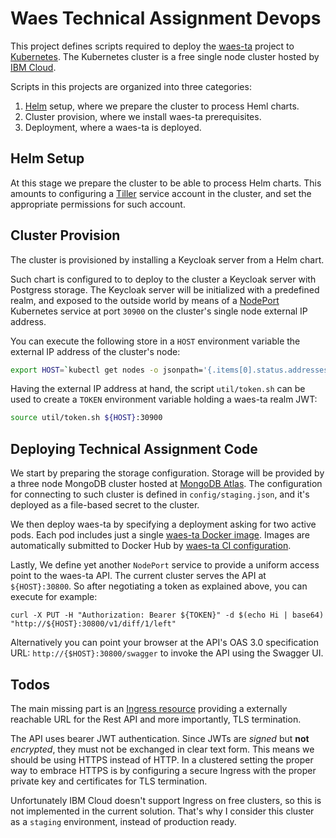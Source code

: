 # Waes Technical Assignment Devops
This project defines scripts required to deploy the [waes-ta](https://github.com/ppedemon/waes-ta) 
project to [Kubernetes](https://kubernetes.io/). The Kubernetes cluster is a free single
node cluster hosted by [IBM Cloud](https://www.ibm.com/cloud/).

Scripts in this projects are organized into three categories:

  1. [Helm](https://helm.sh/) setup, where we prepare the cluster to process Heml charts.
  2. Cluster provision, where we install waes-ta prerequisites.
  3. Deployment, where a waes-ta is deployed.

## Helm Setup
At this stage we prepare the cluster to be able to process Helm charts. This amounts to 
configuring a [Tiller](https://helm.sh/docs/install/) service account in the cluster, 
and set the appropriate permissions for such account.

## Cluster Provision
The cluster is provisioned by installing a Keycloak server from a Helm chart.

Such chart is configured to to deploy to the cluster a Keycloak server with Postgress storage. 
The Keycloak server will be initialized with a predefined realm, and exposed to the outside world 
by means of a [NodePort](https://kubernetes.io/docs/concepts/services-networking/service/#nodeport) 
Kubernetes service at port `30900` on the cluster's single node external IP address.

You can execute the following store in a `HOST` environment variable the external IP address of 
the cluster's node:

```bash
export HOST=`kubectl get nodes -o jsonpath='{.items[0].status.addresses[?(@.type == "ExternalIP")].address}'`
```

Having the external IP address at hand, the script `util/token.sh` can be used to create a `TOKEN` 
environment variable holding a waes-ta realm JWT:

```bash
source util/token.sh ${HOST}:30900
```

## Deploying Technical Assignment Code
We start by preparing the storage configuration. Storage will be provided by a three node 
MongoDB cluster hosted at [MongoDB Atlas](https://cloud.mongodb.com). The configuration 
for connecting to such cluster is defined in `config/staging.json`, and it's deployed as a 
file-based secret to the cluster.

We then deploy waes-ta by specifying a deployment asking for two active pods. Each pod includes
just a single [waes-ta Docker image](https://cloud.docker.com/repository/docker/ppedemon/waes-ta). 
Images are automatically submitted to Docker Hub by [waes-ta CI configuration](https://github.com/ppedemon/waes-ta/blob/master/.travis.yml).

Lastly, We define yet another `NodePort` service to provide a uniform access point to the waes-ta API. 
The current cluster serves the API at `${HOST}:30800`. So after negotiating a token as explained above, 
you can execute for example:

```
curl -X PUT -H "Authorization: Bearer ${TOKEN}" -d $(echo Hi | base64) "http://${HOST}:30800/v1/diff/1/left"
```

Alternatively you can point your browser at the API's OAS 3.0 specification URL: `http://{$HOST}:30800/swagger`
to invoke the API using the Swagger UI.

## Todos
The main missing part is an [Ingress resource](https://kubernetes.io/docs/concepts/services-networking/ingress/) 
providing a externally reachable URL for the Rest API and more importantly, TLS termination.

The API uses bearer JWT authentication. Since JWTs are _signed_ but **not** _encrypted_, they must not
be exchanged in clear text form. This means we should be using HTTPS instead of HTTP. In a clustered
setting the proper way to embrace HTTPS is by configuring a secure Ingress with the proper private 
key and certificates for TLS termination.

Unfortunately IBM Cloud doesn't support Ingress on free clusters, so this is not implemented in the current 
solution. That's why I consider this cluster as a `staging` environment, instead of production ready.
